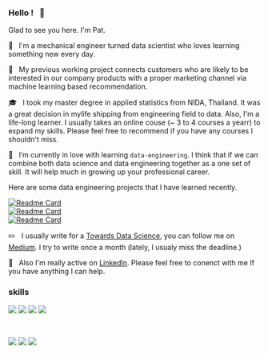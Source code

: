 ### Hello ! &nbsp; :wave:

Glad to see you here. I'm Pat.

:wrench: &nbsp; I'm a mechanical engineer turned data scientist who loves learning something new every day.

:office: &nbsp; My previous working project connects customers who are likely to be interested in our company products with a proper marketing channel via machine learning based recommendation.

:mortar_board: &nbsp; I took my master degree in applied statistics from NIDA, Thailand.
It was a great decision in mylife shipping from engineering field to data. Also, I'm a life-long learner.
 I usually takes an online couse (~ 3 to 4 courses a yearr) to expand my skills. 
 Please feel free to recommend if you have any courses I shouldn't miss.

:seedling: &nbsp; I’m currently in love with learning `data-engineering`. I think that if we can combine both data science and data engineering together as a one set of skill.
It will help much in growing up your professional career.

Here are some data engineering projects that I have learned recently.

[![Readme Card](https://github-readme-stats.vercel.app/api/pin/?username=pathairush&repo=data_engineering)](https://github.com/Pathairush/data_engineering)
<br>
[![Readme Card](https://github-readme-stats.vercel.app/api/pin/?username=pathairush&repo=airflow_hive_spark_sqoop)](https://github.com/Pathairush/airflow_hive_spark_sqoop)
<br>
[![Readme Card](https://github-readme-stats.vercel.app/api/pin/?username=pathairush&repo=rdbms_to_hdfs_data_pipeline)](https://github.com/Pathairush/rdbms_to_hdfs_data_pipeline)
<br>

:pencil2: &nbsp; I usually write for a [Towards Data Science](https://towardsdatascience.com/), you can follow me on [Medium](https://padpathairush.medium.com/).
I try to write once a month (lately, I usualy miss the deadline.)

:bust_in_silhouette: &nbsp; Also I'm really active on [LinkedIn](https://www.linkedin.com/in/pathairush/). Please feel free to conenct with me If you have anything I can help.

### skills

![](https://img.shields.io/badge/code-python-informational?style=flat-square&logoColor=white&color=blue)
![](https://img.shields.io/badge/code-R-informational?style=flat-square&logoColor=white&color=blue)
![](https://img.shields.io/badge/code-pyspark-informational?style=flat-square&logoColor=white&color=blue)
![](https://img.shields.io/badge/code-sql-informational?style=flat-square&logoColor=white&color=blue) 

<br>

![](https://img.shields.io/badge/ide-vscode-informational?style=flat-square&logoColor=white&color=blue)
![](https://img.shields.io/badge/ide-jupyter-informational?style=flat-square&logoColor=white&color=orange)
![](https://img.shields.io/badge/cloud-aws-informational?style=flat-square&logoColor=white&color=red)

